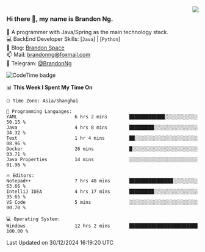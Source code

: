 <img  align="right" src="https://github-readme-stats-brandon0824.vercel.app/api/top-langs/?username=brandon0824&layout=compact">

### Hi there 👋, my name is Brandon Ng.

🌱 A programmer with Java/Spring as the main technology stack.  
💻 BackEnd Developer Skills: [`Java`] | [`Python`]  
📝 Blog: [Brandon Space](https://brandonng.tech)  
📫 Mail: brandonng@foxmail.com  
📰 Telegram: [@BrandonNg](https://t.me/BrandonNg24)  

![CodeTime badge](https://img.shields.io/endpoint?style=flat-square&url=https%3A%2F%2Fapi.codetime.dev%2Fshield%3Fid%3D128%26project%3D%26in%3D604800000)

<!--START_SECTION:waka-->
📊 **This Week I Spent My Time On** 

```text
🕑︎ Time Zone: Asia/Shanghai

💬 Programming Languages: 
YAML                     6 hrs 2 mins        █████████████░░░░░░░░░░░░   50.15 % 
Java                     4 hrs 8 mins        █████████░░░░░░░░░░░░░░░░   34.32 % 
Text                     1 hr 4 mins         ██░░░░░░░░░░░░░░░░░░░░░░░   08.96 % 
Docker                   26 mins             █░░░░░░░░░░░░░░░░░░░░░░░░   03.71 % 
Java Properties          14 mins             ░░░░░░░░░░░░░░░░░░░░░░░░░   01.96 % 

🔥 Editors: 
Notepad++                7 hrs 40 mins       ████████████████░░░░░░░░░   63.66 % 
IntelliJ IDEA            4 hrs 17 mins       █████████░░░░░░░░░░░░░░░░   35.65 % 
VS Code                  5 mins              ░░░░░░░░░░░░░░░░░░░░░░░░░   00.70 % 

💻 Operating System: 
Windows                  12 hrs 2 mins       █████████████████████████   100.00 % 
```


 Last Updated on 30/12/2024 16:19:20 UTC
<!--END_SECTION:waka-->
